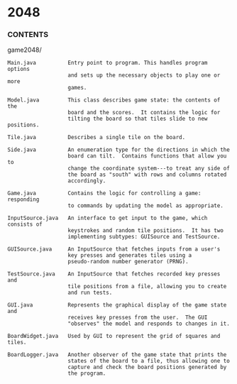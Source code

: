 # 2048

### CONTENTS


game2048/

    Main.java          Entry point to program. This handles program options
                       and sets up the necessary objects to play one or more
                       games.

    Model.java         This class describes game state: the contents of the
                       board and the scores.  It contains the logic for
                       tilting the board so that tiles slide to new positions.

    Tile.java          Describes a single tile on the board.

    Side.java          An enumeration type for the directions in which the
                       board can tilt.  Contains functions that allow you to
                       change the coordinate system---to treat any side of
                       the board as "south" with rows and columns rotated
                       accordingly.

    Game.java          Contains the logic for controlling a game: responding
                       to commands by updating the model as appropriate.

    InputSource.java   An interface to get input to the game, which consists of
                       keystrokes and random tile positions.  It has two
                       implementing subtypes: GUISource and TestSource.

    GUISource.java     An InputSource that fetches inputs from a user's
                       key presses and generates tiles using a
                       pseudo-random number generator (PRNG).

    TestSource.java    An InputSource that fetches recorded key presses and
                       tile positions from a file, allowing you to create
                       and run tests.

    GUI.java           Represents the graphical display of the game state and
                       receives key presses from the user.  The GUI
                       "observes" the model and responds to changes in it.

    BoardWidget.java   Used by GUI to represent the grid of squares and tiles.

    BoardLogger.java   Another observer of the game state that prints the
                       states of the board to a file, thus allowing one to
                       capture and check the board positions generated by
                       the program.
